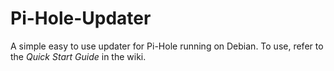 # Pi-Hole-Updater
A simple easy to use updater for Pi-Hole running on Debian.
To use, refer to the *Quick Start Guide* in the wiki.
